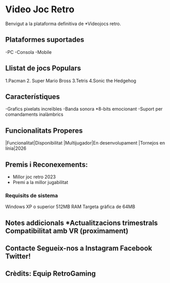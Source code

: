 # Video Joc Retro

Benvigut a la plataforma definitiva de *Videojocs retro.

## Plataformes suportades 
-PC 
-Consola 
-Mobile

## Llistat de jocs Populars
1.Pacman 
2. Super Mario Bross 
3.Tetris 
4.Sonic the Hedgehog

## Característiques
-Grafics pixelats increïbles
-Banda sonora *8-bits emocionant
-Suport per comandaments inalàmbrics
## Funcionalitats Properes 
|Funcionalitat|Disponibilitat 
|Multijugador|En desenvolupament 
|Tornejos en línia|2026

## Premis i Reconexements:
- Millor joc retro 2023 
- Premi a la millor jugabilitat
### Requisits de sistema

Windows XP o superior 512MB RAM Targeta gràfica de 64MB
## Notes addicionals *Actualitzacions trimestrals Compatibilitat amb VR (proximament)

## Contacte Segueix-nos a Instagram Facebook Twitter!

## Crèdits: Equip RetroGaming